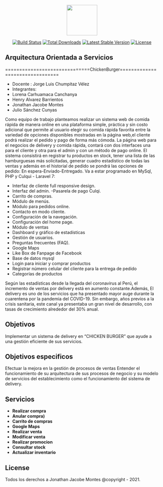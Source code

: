 <p align="center"><img src="https://media-exp3.licdn.com/dms/image/C4D0BAQHvIDcauEzzOw/company-logo_200_200/0/1519896243610?e=2159024400&v=beta&t=92YGieFxcwRpzrJ3-0vQ_gXXaWoUHBQo-ixW8gVMjMA" width="100" height="100"></p>

<p align="center">
<a href="https://travis-ci.org/laravel/framework"><img src="https://travis-ci.org/laravel/framework.svg" alt="Build Status"></a>
<a href="https://packagist.org/packages/laravel/framework"><img src="https://poser.pugx.org/laravel/framework/d/total.svg" alt="Total Downloads"></a>
<a href="https://packagist.org/packages/laravel/framework"><img src="https://poser.pugx.org/laravel/framework/v/stable.svg" alt="Latest Stable Version"></a>
<a href="https://packagist.org/packages/laravel/framework"><img src="https://poser.pugx.org/laravel/framework/license.svg" alt="License"></a>
</p>

## Arquitectura Orientada a Servicios
==============================ChickenBurger================================
- Docente : Jorge Luis Chumpitaz Vélez
- Integrantes: 
- Lorena Carhuamaca Canchanya
- Henry Alvarez Barrientos
- Jonathan Jacobe Montes
- Julio Sánchez Cunyas


Como equipo de trabajo planteamos realizar un sistema web de comida rápida de manera online en una plataforma simple, práctica y sin costo adicional que permite al usuario elegir su comida rápida favorita entre la variedad de opciones disponibles mostradas en la página web,el cliente podrá realizar el pedido y pago de forma más cómoda.
La página web para el negocios de delivery y comida rápida, contará con dos interfaces una para el cliente y otra para el admin y con un método de pago online.
El sistema consistirá en registrar tu productos en stock, tener una lista de las hamburguesas más solicitadas, generar cuadro estadístico de todas las ventas y además en el historial de pedido se pondrá las opciones de pedido: En espera-Enviado-Entregado.
Va a estar programado en MySql, PHP y Culqui - Laravel 7:

- Interfaz de cliente full responsive design.
- Interfaz del admin.
-Pasarela de pago Culqi.
- Carrito de compras.
- Módulo de menús.
- Módulo para pedidos online.
- Contacto en modo cliente.
- Configuración de la navegación.
- Configuración del home page.
- Módulo de ventas
- Dashboard y gráfico de estadísticas
- Gestión de usuarios.
- Preguntas frecuentes (FAQ).
- Google Maps
- Like Box de Fanpage de Facebook
- Base de datos mysql
- Login para iniciar y comprar productos
- Registrar número celular del cliente para la entrega de pedido
- Categorías de productos

Según las estadísticas desde la llegada del coronavirus al Perú, el incremento de ventas por delivery está en aumento constante.Además, El delivery es uno de los servicios que ha presentado mayor auge durante la cuarentena por la pandemia del COVID-19. Sin embargo, años previos a la crisis sanitaria, este canal ya presentaba un gran nivel de desarrollo, con tasas de crecimiento alrededor del 30% anual.

## Objetivos

Implementar un sistema de delivery en “CHICKEN BURGER” que ayude  a una gestión eficiente de sus servicios.

## Objetivos especificos

Efectuar la mejora en la gestión de procesos de ventas 
Entender el funcionamiento de su arquitectura de sus procesos de negocio y su modelo de servicios del establecimiento como el funcionamiento del sistema de delivery.

## Servicios

- **Realizar compra**
- **Anular compra)**
- **Carrito de compras**
- **Google Maps**
- **Realizar venta**
- **Modificar venta**
- **Realizar promocion**
- **Consultar stock**
- **Actualizar inventario**

## License

Todos los derechos a Jonathan Jacobe Montes @copyright - 2021.
